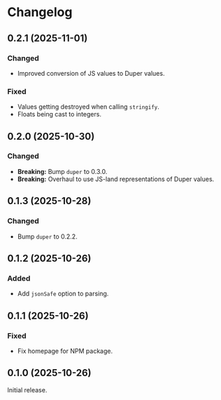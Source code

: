 # Changelog

## 0.2.1 (2025-11-01)

### Changed

- Improved conversion of JS values to Duper values.

### Fixed

- Values getting destroyed when calling `stringify`.
- Floats being cast to integers.

## 0.2.0 (2025-10-30)

### Changed

- **Breaking:** Bump `duper` to 0.3.0.
- **Breaking:** Overhaul to use JS-land representations of Duper values.

## 0.1.3 (2025-10-28)

### Changed

- Bump `duper` to 0.2.2.

## 0.1.2 (2025-10-26)

### Added

- Add `jsonSafe` option to parsing.

## 0.1.1 (2025-10-26)

### Fixed

- Fix homepage for NPM package.

## 0.1.0 (2025-10-26)

Initial release.
